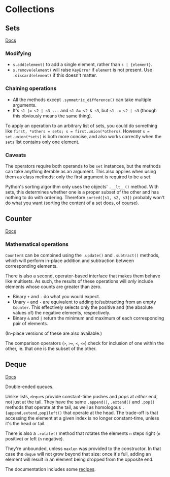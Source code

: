 # Collections

## Sets

[Docs](https://docs.python.org/3/library/stdtypes.html#set-types-set-frozenset)

### Modifying

- `s.add(element)` to add a single element, rather than `s | {element}`.
- `s.remove(element)` will raise `KeyError` if `element` is not present.
    Use `.discard(element)` if this doesn't matter.

### Chaining operations

- All the methods except `.symmetric_difference()` can take multiple arguments.
- It's `s1 |= s2 | s3 ...` and `s1 &= s2 & s3`, but `s1 -= s2 | s3` (though this obviously means the same thing).

To apply an operation to an arbitrary list of sets, you could do something like `first, *others = sets; s = first.union(*others)`.
However `s = set.union(*sets)` is both more concise, and also works correctly when the `sets` list contains only one element.

### Caveats

The operators require both operands to be `set` instances, but the methods can take anything iterable as an argument.
This also applies when using them as class methods: only the first argument is required to be a set.

Python's sorting algorithm only uses the objects' `.__lt__()` method.
With sets, this determines whether one is a proper subset of the other and has nothing to do with ordering.
Therefore `sorted([s1, s2, s3])` probably won't do what you want (sorting the content of a set does, of course).

## Counter

[Docs](https://docs.python.org/3/library/collections.html#counter-objects)

### Mathematical operations

`Counter`s can be combined using the `.update()` and `.subtract()` methods, which will perform in-place addition and subtraction between corresponding elements.

There is also a second, operator-based interface that makes them behave like multisets.
As such, the results of these operations will *only* include elements whose counts are greater than zero.

- Binary `+` and `-` do what you would expect.
- Unary `+` and `-` are equivalent to adding to/subtracting from an empty `Counter`.
    This effectively selects only the positive and (the absolute values of) the negative elements, respectively.
- Binary `&` and `|` return the minimum and maximum of each corresponding pair of elements.

(In-place versions of these are also available.)

The comparison operators (`>`, `>=`, `<`, `<=`) check for inclusion of one within the other, ie. that one is the subset of the other.

## Deque

[Docs](https://docs.python.org/3/library/collections.html#collections.deque)

Double-ended queues.

Unlike lists, `deque`s provide constant-time pushes and pops at *either* end, not just at the tail.
They have the same `.append()`, `.extend()` and `.pop()` methods that operate at the tail, as well as homologous `.{append,extend,pop}left()` that operate at the head.
The trade-off is that accessing the element at a given index is no longer constant-time, unless it's the head or tail.

There is also a `.rotate()` method that rotates the elements `n` steps right (`n` positive) or left (`n` negative).

They're unbounded, unless `maxlen` was provided to the constructor.
In that case the `deque` will not grow beyond that size: once it's full, adding an element will result in an element being dropped from the opposite end.

The documentation includes some [recipes](https://docs.python.org/3/library/collections.html#deque-recipes).
